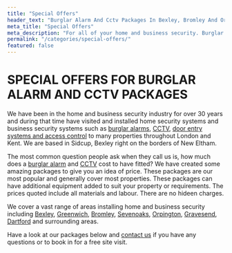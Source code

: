 ```yaml
---
title: "Special Offers"
header_text: "Burglar Alarm And Cctv Packages In Bexley, Bromley And Orpington"
meta_title: "Special Offers"
meta_description: "For all of your home and business security. Burglar Alarm Servicing, Burglar Alarm Installation, Alarm Battery and CCTV. Call 020 8302 4065 or send us an email."
permalink: "/categories/special-offers/"
featured: false
---
```


# **SPECIAL OFFERS FOR BURGLAR ALARM AND CCTV PACKAGES** 

We have been in the home and business security industry for over 30 years and during that time have visited and installed home security systems and business security systems such as [burglar alarms](burglar-alarms.php.html), [CCTV](cctv.php.html), [door entry systems and access control](access-control.php.html) to many properties throughout London and Kent. We are based in Sidcup, Bexley right on the borders of New Eltham.

The most common question people ask when they call us is, how much does a [burglar alarm](burglar-alarms.php.html) and [CCTV](cctv.php.html) cost to have fitted? We have created some amazing packages to give you an idea of price. These packages are our most popular and generally cover most properties. These packages can have additional equipment added to suit your property or requirements. The prices quoted include all materials and labour. There are no hideen charges.

We cover a vast range of areas installing home and business security including [Bexley](/pages/bexley.php), [Greenwich](/pages/greenwich.php), [Bromley](/pages/bromley.php), [Sevenoaks](/pages/sevenoaks.php), [Orpington](/pages/orpington.php), [Gravesend](/pages/gravesend.php), [Dartford](/pages/dartford.php) and surrounding areas.

Have a look at our packages below and [contact us](/contact.php) if you have any questions or to book in for a free site visit.